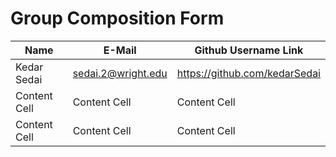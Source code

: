 # Group Composition Form

| Name  | E-Mail | Github Username Link |
| ------------- | ------------- | ------------- |
| Kedar Sedai   | sedai.2@wright.edu | https://github.com/kedarSedai|
| Content Cell  | Content Cell  | Content Cell  |
| Content Cell  | Content Cell  | Content Cell  |

